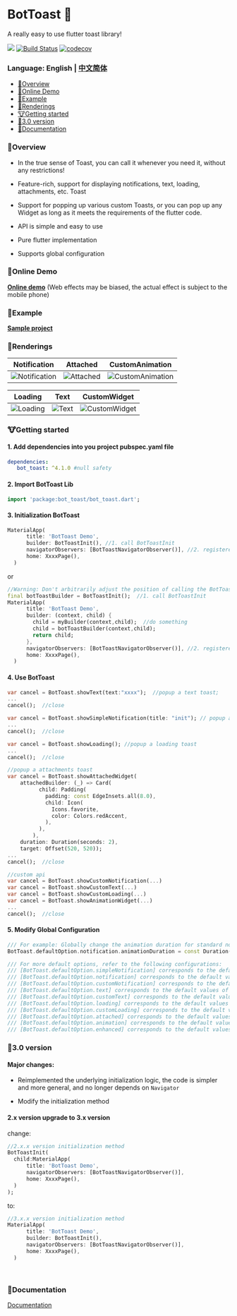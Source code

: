 BotToast 🤖
========= 
A really easy to use flutter toast library!

[![](https://img.shields.io/pub/v/bot_toast.svg?label=bot_toast&logo=https%3A%2F%2Fpub.flutter-io.cn%2Fpackages%2Fbot_toast)](https://pub.dev/packages/bot_toast)
[![Build Status](https://github.com/MMMzq/bot_toast/workflows/CI/badge.svg)](https://github.com/MMMzq/bot_toast/actions)
[![codecov](https://codecov.io/gh/MMMzq/bot_toast/branch/master/graph/badge.svg)](https://codecov.io/gh/MMMzq/bot_toast)

### Language: English | [中文简体](README_zh.md)

* [🐲Overview](#Overview)
* [🐼Online Demo](#Online-Demo)
* [🐳Example](#Example)
* [🐺Renderings](#Renderings)
* [🐮Getting started](#Getting-started) 
* [🐼3.0 version](#30-version)
* [📃Documentation](#Documentation) 

###  🐲Overview

- In the true sense of Toast, you can call it whenever you need it, without any restrictions! 

- Feature-rich, support for displaying notifications, text, loading, attachments, etc. Toast

- Support for popping up various custom Toasts, or you can pop up any Widget as long as it meets the requirements of the flutter code.

- API is simple and easy to use

- Pure flutter implementation

- Supports global configuration


### 🐼Online Demo

**[Online demo](https://mmmzq.github.io/bot_toast/#/)** (Web effects may be biased, the actual effect is subject to the mobile phone)

### 🐳Example
**[Sample project](example)**

### 🐺Renderings

Notification|Attached|CustomAnimation
--------|-------|--------
![Notification](doc/gif/notification.gif)|![Attached](doc/gif/attached.gif)|![CustomAnimation](doc/gif/custom_animation.gif)

Loading|Text|CustomWidget
--------|-------|----------
![Loading](doc/gif/loading.gif)|![Text](doc/gif/text.gif)|![CustomWidget](doc/gif/custom_widget.gif)

### 🐮Getting started

#### 1. Add dependencies into you project pubspec.yaml file
``` yaml
dependencies:
   bot_toast: ^4.1.0 #null safety
```

#### 2. Import BotToast Lib
``` dart
import 'package:bot_toast/bot_toast.dart';
```

#### 3. Initialization BotToast
``` dart
MaterialApp(
      title: 'BotToast Demo',
      builder: BotToastInit(), //1. call BotToastInit
      navigatorObservers: [BotToastNavigatorObserver()], //2. registered route observer
      home: XxxxPage(),
  )
```
or
``` dart
//Warning: Don't arbitrarily adjust the position of calling the BotToastInit function 
final botToastBuilder = BotToastInit();  //1. call BotToastInit 
MaterialApp(
      title: 'BotToast Demo',
      builder: (context, child) {
        child = myBuilder(context,child);  //do something
        child = botToastBuilder(context,child); 
        return child;
      }, 
      navigatorObservers: [BotToastNavigatorObserver()], //2. registered route observer
      home: XxxxPage(),
  )
```

#### 4. Use BotToast
``` dart
var cancel = BotToast.showText(text:"xxxx");  //popup a text toast;
...
cancel();  //close
```

```dart
var cancel = BotToast.showSimpleNotification(title: "init"); // popup a notification toast;
...
cancel();  //close
```

```dart
var cancel = BotToast.showLoading(); //popup a loading toast
...
cancel();  //close
```

```dart
//popup a attachments toast
var cancel = BotToast.showAttachedWidget(
    attachedBuilder: (_) => Card(
          child: Padding(
            padding: const EdgeInsets.all(8.0),
            child: Icon(
              Icons.favorite,
              color: Colors.redAccent,
            ),
          ),
        ),
    duration: Duration(seconds: 2),
    target: Offset(520, 520));
...
cancel();  //close
```

```dart
//custom api
var cancel = BotToast.showCustomNotification(...)
var cancel = BotToast.showCustomText(...)
var cancel = BotToast.showCustomLoading(...)
var cancel = BotToast.showAnimationWidget(...)
...
cancel();  //close
```

#### 5. Modify Global Configuration

``` dart
/// For example: Globally change the animation duration for standard notifications to 1 second.
BotToast.defaultOption.notification.animationDuration = const Duration(seconds: 1);

/// For more default options, refer to the following configurations:
/// [BotToast.defaultOption.simpleNotification] corresponds to the default values of [showSimpleNotification].
/// [BotToast.defaultOption.notification] corresponds to the default values of [showNotification].
/// [BotToast.defaultOption.customNotification] corresponds to the default values of [showCustomNotification].
/// [BotToast.defaultOption.text] corresponds to the default values of [showText].
/// [BotToast.defaultOption.customText] corresponds to the default values of [showCustomText].
/// [BotToast.defaultOption.loading] corresponds to the default values of [showLoading].
/// [BotToast.defaultOption.customLoading] corresponds to the default values of [showCustomLoading].
/// [BotToast.defaultOption.attached] corresponds to the default values of [showAttachedWidget].
/// [BotToast.defaultOption.animation] corresponds to the default values of [showAnimationWidget].
/// [BotToast.defaultOption.enhanced] corresponds to the default values of [showEnhancedWidget].
```

### 🐼3.0 version

#### Major changes:

- Reimplemented the underlying initialization logic, the code is simpler and more general, and no longer depends on `Navigator`

- Modify the initialization method

#### 2.x version upgrade to 3.x version
change:
``` dart
//2.x.x version initialization method
BotToastInit(
  child:MaterialApp(
      title: 'BotToast Demo',
      navigatorObservers: [BotToastNavigatorObserver()],
      home: XxxxPage(),
  )
);
```
to:
``` dart
//3.x.x version initialization method
MaterialApp(
      title: 'BotToast Demo',
      builder: BotToastInit(), 
      navigatorObservers: [BotToastNavigatorObserver()],
      home: XxxxPage(),
  )
```


<br>


###  📃Documentation
[Documentation](API.md)



